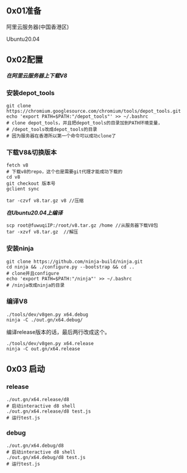 

## 0x01准备

阿里云服务器(中国香港区)

Ubuntu20.04

## 0x02配置

***在阿里云服务器上下载V8***

### 安装depot_tools

```
git clone https://chromium.googlesource.com/chromium/tools/depot_tools.git
echo 'export PATH=$PATH:"/depot_tools"' >> ~/.bashrc
# clone depot_tools，并且把depot_tools的目录加到PATH环境变量，
# /depot_tools改成depot_tools的目录
# 因为服务器在香港所以第一个命令可以成功clone了
```



### 下载V8&切换版本

```
fetch v8
# 下载v8的repo，这个也是需要git代理才能成功下载的
cd v8
git checkout 版本号
gclient sync
```

```
tar -czvf v8.tar.gz v8 //压缩
```

***在Ubuntu20.04上编译***

```
scp root@fuwuqiIP:/root/v8.tar.gz /home //从服务器下载V8包
tar -xzvf v8.tar.gz  //解压
```

### 安装ninja

```
git clone https://github.com/ninja-build/ninja.git
cd ninja && ./configure.py --bootstrap && cd ..
# clone并且configure
echo 'export PATH=$PATH:"/ninja"' >> ~/.bashrc
# /ninja改成ninja的目录
```

### 编译V8

```
./tools/dev/v8gen.py x64.debug
ninja -C ./out.gn/x64.debug/
```

编译release版本的话，最后两行改成这个。

```
./tools/dev/v8gen.py x64.release
ninja -C out.gn/x64.release
```

## 0x03 启动

### release

```
./out.gn/x64.release/d8
# 启动interactive d8 shell
./out.gn/x64.release/d8 test.js
# 运行test.js
```

### debug

```
./out.gn/x64.debug/d8
# 启动interactive d8 shell
./out.gn/x64.debug/d8 test.js
# 运行test.js
```

